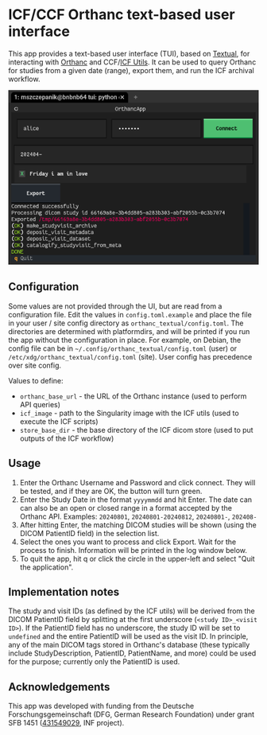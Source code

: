 # ICF/CCF Orthanc text-based user interface

This app provides a text-based user interface (TUI), based on [Textual](https://textual.textualize.io/), for interacting with [Orthanc](https://orthanc.uclouvain.be/) and CCF/[ICF Utils](https://inm-icf-utilities.readthedocs.io/).
It can be used to query Orthanc for studies from a given date (range), export them, and run the ICF archival workflow.

![screenshot of the TUI](docs/screenshots/tui.webp)

## Configuration

Some values are not provided through the UI, but are read from a configuration file.
Edit the values in `config.toml.example` and place the file in your user / site config directory as `orthanc_textual/config.toml`.
The directories are determined with platformdirs, and will be printed if you run the app without the configuration in place.
For example, on Debian, the config file can be in `~/.config/orthanc_textual/config.toml` (user) or `/etc/xdg/orthanc_textual/config.toml` (site).
User config has precedence over site config.

Values to define:
- `orthanc_base_url` - the URL of the Orthanc instance (used to perform API queries)
- `icf_image` - path to the Singularity image with the ICF utils (used to execute the ICF scripts)
- `store_base_dir` - the base directory of the ICF dicom store (used to put outputs of the ICF workflow)

## Usage

1. Enter the Orthanc Username and Password and click connect. They will be tested, and if they are OK, the button will turn green.
2. Enter the Study Date in the format `yyyymmdd` and hit Enter. The date can can also be an open or closed range in a format accepted by the Orthanc API. Examples: `20240801`, `20240801-20240812`, `20240801-`, `202408-`
3. After hitting Enter, the matching DICOM studies will be shown (using the DICOM PatientID field) in the selection list.
4. Select the ones you want to process and click Export. Wait for the process to finish. Information will be printed in the log window below.
5. To quit the app, hit q or click the circle in the upper-left and select "Quit the application".

## Implementation notes

The study and visit IDs (as defined by the ICF utils) will be derived from the DICOM PatientID field by splitting at the first underscore (`<study ID>_<visit ID>`).
If the PatientID field has no underscore, the study ID will be set to `undefined` and the entire PatientID will be used as the visit ID.
In principle, any of the main DICOM tags stored in Orthanc's database (these typically include StudyDescription, PatientID, PatientName, and more) could be used for the purpose; currently only the PatientID is used.

## Acknowledgements

This app was developed with funding from the Deutsche Forschungsgemeinschaft (DFG, German Research Foundation) under grant SFB 1451 ([431549029](https://gepris.dfg.de/gepris/projekt/431549029), INF project).
